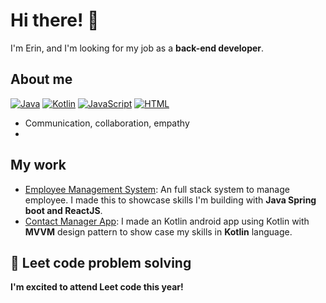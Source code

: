 # Hi there! 👋

I'm Erin, and I'm looking for my job as a **back-end developer**.

## About me
[![Java](https://img.shields.io/badge/Java-%23ED8B00.svg?logo=openjdk&logoColor=white)](#)
[![Kotlin](https://img.shields.io/badge/Kotlin-%237F52FF.svg?logo=kotlin&logoColor=white)](#)
[![JavaScript](https://img.shields.io/badge/JavaScript-F7DF1E?logo=javascript&logoColor=000)](#)
[![HTML](https://img.shields.io/badge/HTML-%23E34F26.svg?logo=html5&logoColor=white)](#)

* Communication, collaboration, empathy
* 

## My work

* [Employee Management System](https://github.com/ErinNguyen27/Employee-Management-System.git): An full stack system to manage employee. I made this to showcase skills I'm building with **Java Spring boot and ReactJS**. 
* [Contact Manager App](https://github.com/ErinNguyen27/ContactManageApp.git): I made an Kotlin android app using Kotlin with **MVVM** design pattern to show case my skills in **Kotlin** language.

## 🚀 Leet code  problem solving

**I'm excited to attend Leet code this year!**

